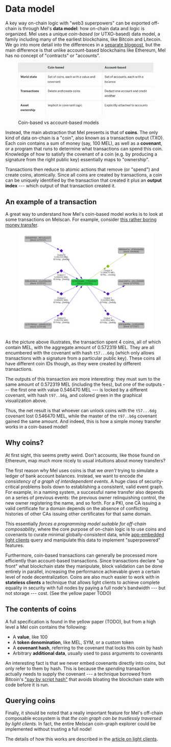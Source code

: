 # Data model

A key way on-chain logic with "web3 superpowers" can be exported off-chain is through Mel's **data model**: how on-chain data and logic is organized. Mel uses a unique _coin-based_ (or UTXO-based) data model, a family including many of the earliest blockchains, like Bitcoin and Litecoin. We go into more detail into the differences in a [separate blogpost](https://medium.com/themelio/utxos-vs-accounts-54b3bbeb4428), but the main difference is that unlike account-based blockchains like Ethereum, Mel has no concept of "contracts" or "accounts".

<figure><img src="../.gitbook/assets/image.png" alt=""><figcaption><p>Coin-based vs account-based models</p></figcaption></figure>

Instead, the main abstraction that Mel presents is that of **coins**. The only kind of data on-chain is a "coin", also known as a transaction output (TXO). Each coin contains a sum of money (say, 100 MEL), as well as a **covenant**, or a program that runs to determine what transactions can spend this coin. Knowledge of how to satisfy the covenant of a coin (e.g. by producing a signature from the right public key) essentially maps to "ownership".

Transactions then reduce to atomic actions that remove (or "spend") and create coins, atomically. Since all coins are created by transactions, a coin can be uniquely identified by the transaction that created it plus an **output index** --- which output of that transaction created it.

## An example of a transaction

A great way to understand how Mel's coin-based model works is to look at some transactions on Melscan. For example, consider [this rather boring money transfer](https://melscan.io/blocks/1270751/127442da8d5f7a20607e1ab99efb1e22717be852c1b56de02e8e5377fcb450e7).

<figure><img src="../.gitbook/assets/coingraph.png" alt=""></figure>

As the picture above illustrates, the transaction spent 4 coins, all of which contain MEL, with the aggregate amount of 0.572319 MEL. They are all encumbered with the covenant with hash `t57...6dg` (which only allows transactions with a signature from a particular public key). These coins all have different coin IDs though, as they were created by different transactions.

The outputs of this transaction are more interesting: they must sum to the same amount of 0.572319 MEL (including the fees), but one of the outputs --- the first one with value 0.546470 MEL --- is locked by a different covenant, with hash `t97..b6g`, and colored green in the graphical visualization above.

Thus, the net result is that whoever can unlock coins with the `t57...6dg` covenant lost 0.546470 MEL, while the master of the `t97..b6g` covenant gained the same amount. And indeed, this is how a simple money transfer works in a coin-based model!

## Why coins?

At first sight, this seems pretty weird. Don't accounts, like those found on Ethereum, map much more nicely to usual intuitions about money transfers?

The first reason why Mel uses coins is that we _aren't_ trying to simulate a ledger of bank account balances. Instead, we want to encode _the consistency of a graph of interdependent events_. A huge class of security-critical problems boils down to establishing a consistent, valid event graph. For example, in a naming system, a successful name transfer also depends on a series of previous events: the previous owner relinquishing control, the new owner registering the name, and so forth. For a PKI, one CA issuing a valid certificate for a domain depends on the absence of conflicting histories of other CAs issuing other certificates for that same domain.

This essentially _forces a programming model suitable for off-chain composability_, where the core purpose of on-chain logic is to use coins and covenants to curate minimal globally-consistent data, while [app-embedded light clients](light-clients.md) query and manipulate this data to implement "superpowered" features.

Furthermore, coin-based transactions can generally be processed more efficiently than account-based transactions. Since transactions declare "up front" what blockchain state they manipulate, block validation can be done entirely in parallel, increasing the performance achievable given a certain level of node decentralization. Coins are also much easier to work with in **stateless clients** a technique that allows light clients to achieve complete equality in security with full nodes by paying a full node's bandwidth --- but not storage --- cost. (See the yellow paper TODO)

## The contents of coins

A full specification is found in the yellow paper (TODO), but from a high level a Mel coin contains the following:

- A **value**, like 100
- A **token denomination**, like MEL, SYM, or a custom token
- A **covenant hash**, referring to the covenant that locks this coin by hash
- Arbitrary **additional data**, usually used to pass arguments to covenants

An interesting fact is that we never embed covenants directly into coins, but only refer to them by hash. This is because the _spending_ transaction actually needs to supply the covenant --- a technique borrowed from Bitcoin's ["pay by script hash"](https://en.bitcoin.it/wiki/Pay_to_script_hash) that avoids bloating the blockchain state with code before it is run.

## Querying coins

Finally, it should be noted that a really important feature for Mel's off-chain composable ecosystem is that _the coin graph can be trustlessly traversed by light clients_. In fact, the entire Melscan coin-graph explorer could be implemented without trusting a full node!

The details of how this works are described in the [article on light clients](light-clients.md).

